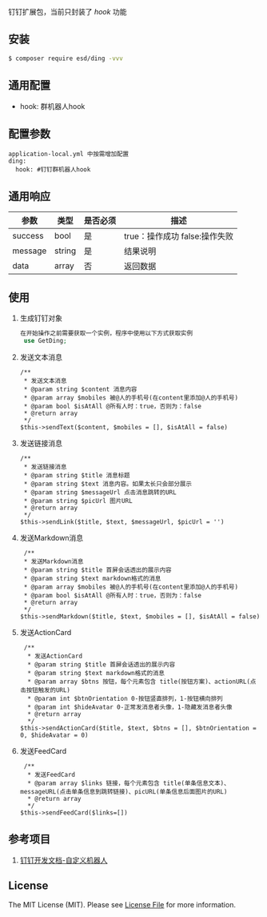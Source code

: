 钉钉扩展包，当前只封装了 *hook* 功能

## 安装

``` bash
$ composer require esd/ding -vvv
```

## 通用配置

 - hook: 群机器人hook

## 配置参数

   ```
   application-local.yml 中按需增加配置
   ding:
     hook: #钉钉群机器人hook
   ```

## 通用响应

| 参数  | 类型  | 是否必须  | 描述  |
| ------------ | ------------ | ------------ | ------------ |
| success| bool | 是 | true：操作成功 false:操作失败 |
| message | string | 是 | 结果说明 |
| data | array | 否 | 返回数据 |


## 使用

1. 生成钉钉对象

    ``` php
    在开始操作之前需要获取一个实例，程序中使用以下方式获取实例
     use GetDing;
    ```

2. 发送文本消息

    ```
    /**
     * 发送文本消息
     * @param string $content 消息内容
     * @param array $mobiles 被@人的手机号(在content里添加@人的手机号)
     * @param bool $isAtAll @所有人时：true，否则为：false
     * @return array
     */
    $this->sendText($content, $mobiles = [], $isAtAll = false)
    ```

3. 发送链接消息

    ```
    /**
     * 发送链接消息
     * @param string $title 消息标题
     * @param string $text 消息内容。如果太长只会部分展示
     * @param string $messageUrl 点击消息跳转的URL
     * @param string $picUrl 图片URL
     * @return array
     */
    $this->sendLink($title, $text, $messageUrl, $picUrl = '')
    ```

4. 发送Markdown消息

    ```
     /**
     * 发送Markdown消息
     * @param string $title 首屏会话透出的展示内容
     * @param string $text markdown格式的消息
     * @param array $mobiles 被@人的手机号(在content里添加@人的手机号)
     * @param bool $isAtAll @所有人时：true，否则为：false
     * @return array
     */
    $this->sendMarkdown($title, $text, $mobiles = [], $isAtAll = false)
    ```

5. 发送ActionCard

    ```
     /**
      * 发送ActionCard
      * @param string $title 首屏会话透出的展示内容
      * @param string $text markdown格式的消息
      * @param array $btns 按钮，每个元素包含 title(按钮方案)、actionURL(点击按钮触发的URL)
      * @param int $btnOrientation 0-按钮竖直排列，1-按钮横向排列
      * @param int $hideAvatar 0-正常发消息者头像，1-隐藏发消息者头像
      * @return array
      */
    $this->sendActionCard($title, $text, $btns = [], $btnOrientation = 0, $hideAvatar = 0)
    ```

6. 发送FeedCard

    ```
     /**
      * 发送FeedCard
      * @param array $links 链接，每个元素包含 title(单条信息文本)、messageURL(点击单条信息到跳转链接)、picURL(单条信息后面图片的URL)
      * @return array
      */
    $this->sendFeedCard($links=[])
    ```

## 参考项目

1. [钉钉开发文档-自定义机器人](https://open-doc.dingtalk.com/microapp/serverapi2/qf2nxq)

## License

The MIT License (MIT). Please see [License File](LICENSE.md) for more information.
